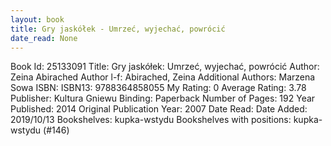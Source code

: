 ```yaml
---
layout: book
title: Gry jaskółek - Umrzeć, wyjechać, powrócić
date_read: None
---
```


Book Id: 25133091
Title: Gry jaskółek: Umrzeć, wyjechać, powrócić
Author: Zeina Abirached
Author l-f: Abirached, Zeina
Additional Authors: Marzena Sowa
ISBN: 
ISBN13: 9788364858055
My Rating: 0
Average Rating: 3.78
Publisher: Kultura Gniewu
Binding: Paperback
Number of Pages: 192
Year Published: 2014
Original Publication Year: 2007
Date Read: 
Date Added: 2019/10/13
Bookshelves: kupka-wstydu
Bookshelves with positions: kupka-wstydu (#146)

